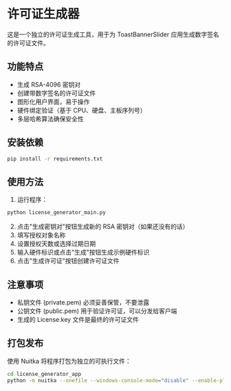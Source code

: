 # 许可证生成器

这是一个独立的许可证生成工具，用于为 ToastBannerSlider 应用生成数字签名的许可证文件。

## 功能特点

- 生成 RSA-4096 密钥对
- 创建带数字签名的许可证文件
- 图形化用户界面，易于操作
- 硬件绑定验证（基于 CPU、硬盘、主板序列号）
- 多层哈希算法确保安全性

## 安装依赖

```bash
pip install -r requirements.txt
```

## 使用方法

1. 运行程序：
```bash
python license_generator_main.py
```

2. 点击"生成密钥对"按钮生成新的 RSA 密钥对（如果还没有的话）
3. 填写授权对象名称
4. 设置授权天数或选择过期日期
5. 输入硬件标识或点击"生成"按钮生成示例硬件标识
6. 点击"生成许可证"按钮创建许可证文件

## 注意事项

- 私钥文件 (private.pem) 必须妥善保管，不要泄露
- 公钥文件 (public.pem) 用于验证许可证，可以分发给客户端
- 生成的 License.key 文件是最终的许可证文件

## 打包发布

使用 Nuitka 将程序打包为独立的可执行文件：

```bash
cd license_generator_app
python -m nuitka --onefile --windows-console-mode="disable" --enable-plugins="pyside6" --windows-icon-from-ico="icon.ico" --product-name="ToastBannerSliderLicenseGenerator" --product-version="1.0.0" --copyright="© 2025 CreeperAWA. All rights reserved." --include-data-file=public.pem=public.pem --include-data-file=private.pem=private.pem license_generator_ui.py
```